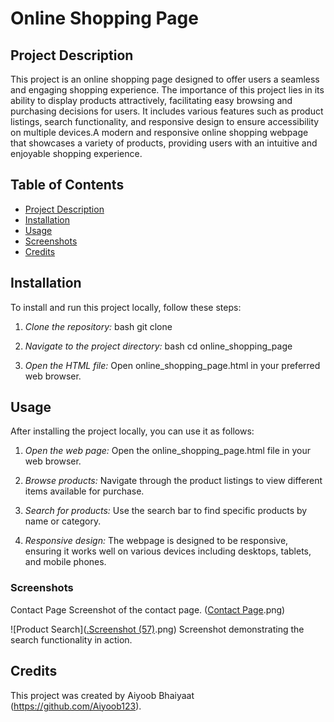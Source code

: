 # Online Shopping Page


## Project Description
This project is an online shopping page designed to offer users a seamless and engaging shopping experience. The importance of this project lies in its ability to display products attractively, facilitating easy browsing and purchasing decisions for users. It includes various features such as product listings, search functionality, and responsive design to ensure accessibility on multiple devices.A modern and responsive online shopping webpage that showcases a variety of products, providing users with an intuitive and enjoyable shopping experience.


## Table of Contents
- [Project Description](#project-description)
- [Installation](#installation)
- [Usage](#usage)
- [Screenshots](#screenshots)
- [Credits](#credits)

  
## Installation
To install and run this project locally, follow these steps:

1. *Clone the repository:*
    bash
    git clone <repository-url>
    

2. *Navigate to the project directory:*
    bash
    cd online_shopping_page
    

3. *Open the HTML file:*
    Open online_shopping_page.html in your preferred web browser.


## Usage
After installing the project locally, you can use it as follows:

1. *Open the web page:*
   Open the online_shopping_page.html file in your web browser.

2. *Browse products:*
   Navigate through the product listings to view different items available for purchase.

3. *Search for products:*
   Use the search bar to find specific products by name or category.

4. *Responsive design:*
   The webpage is designed to be responsive, ensuring it works well on various devices including desktops, tablets, and mobile phones.


### Screenshots
Contact Page
Screenshot of the contact page.
([Contact Page](https://github.com/Aiyoob123/Voting_Project/blob/main/Screenshot%20(58).png).png)

![Product Search]([.Screenshot (57)](https://github.com/Aiyoob123/Voting_Project/blob/main/Screenshot%20(58).png).png)
Screenshot demonstrating the search functionality in action.

## Credits
This project was created by Aiyoob Bhaiyaat (https://github.com/Aiyoob123).

